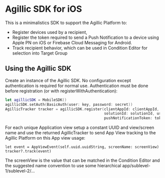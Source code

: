 # Agillic SDK for iOS

This is a minimalistics SDK to support the Agillic Platform to:

 * Register devices used by a recipient,
 * Register the token required to send a Push Notification to a device using Apple PN on iOS or Firebase Cloud Messaging for Android.
 * Track recipient behavior, which can be used in Condition Editor for selection into Target Group

## Using the Agillic SDK

Create an instance of the Agillic SDK. No configuration except authentication is required for normal use. Authentication must be done before registration (or with registerWithAuthentication):

```swift
let agillicSDK = MobileSDK()
agillicSDK.setAuth(BasicAuth(user: key, password: secret))
AgillicTracker tracker = agillicSDK.register(clientAppId: clientAppId, clientAppVersion: clientVersion, 
                                             solutionId: solutionId, userID: recipientId , 
                                             pushNotificationToken: token, completion: completionHandler)        
```
For each unique Application view setup a constant UUID and view/screen name and use the returned AgillicTracker to send App View tracking to the Agillic Platform on this App view usage:

```
let event = AppViewEvent(self.uuid.uuidString, screenName: screenView)
tracker?.track(event)
```
The screenView is the value that can be matched in the Condition Editor and the suggested name convention to use some hierarchical app/sublevel-1/sublevel-2/...
